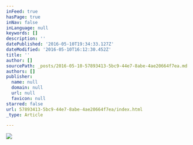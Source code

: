 ```yaml
---
inFeed: true
hasPage: true
inNav: false
inLanguage: null
keywords: []
description: ''
datePublished: '2016-05-10T19:34:33.127Z'
dateModified: '2016-05-10T16:12:30.452Z'
title: ''
author: []
sourcePath: _posts/2016-05-10-57893413-5bc9-44e7-8abe-4ae20664f7ea.md
authors: []
publisher:
  name: null
  domain: null
  url: null
  favicon: null
starred: false
url: 57893413-5bc9-44e7-8abe-4ae20664f7ea/index.html
_type: Article

---
```

![](https://the-grid-user-content.s3-us-west-2.amazonaws.com/a28bb60e-865c-4118-ae80-035f9f8fa931.jpg)